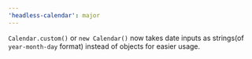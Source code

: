 ```yaml
---
'headless-calendar': major
---
```


`Calendar.custom()` or `new Calendar()` now takes date inputs as strings(of `year-month-day` format) instead of objects for easier usage.
